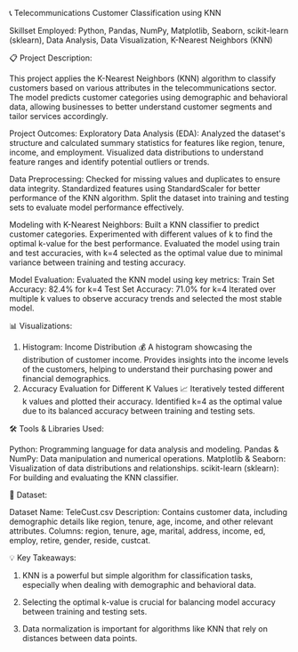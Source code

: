 📞 Telecommunications Customer Classification using KNN

Skillset Employed: Python, Pandas, NumPy, Matplotlib, Seaborn, scikit-learn (sklearn), Data Analysis, Data Visualization, K-Nearest Neighbors (KNN)

📋 Project Description:

This project applies the K-Nearest Neighbors (KNN) algorithm to classify customers based on various attributes in the telecommunications sector. The model predicts customer categories using demographic and behavioral data, allowing businesses to better understand customer segments and tailor services accordingly.

Project Outcomes:
Exploratory Data Analysis (EDA):
Analyzed the dataset's structure and calculated summary statistics for features like region, tenure, income, and employment.
Visualized data distributions to understand feature ranges and identify potential outliers or trends.

Data Preprocessing:
Checked for missing values and duplicates to ensure data integrity.
Standardized features using StandardScaler for better performance of the KNN algorithm.
Split the dataset into training and testing sets to evaluate model performance effectively.

Modeling with K-Nearest Neighbors:
Built a KNN classifier to predict customer categories.
Experimented with different values of k to find the optimal k-value for the best performance.
Evaluated the model using train and test accuracies, with k=4 selected as the optimal value due to minimal variance between training and testing accuracy.

Model Evaluation:
Evaluated the KNN model using key metrics:
Train Set Accuracy: 82.4% for k=4
Test Set Accuracy: 71.0% for k=4
Iterated over multiple k values to observe accuracy trends and selected the most stable model.

📊 Visualizations:

1. Histogram: Income Distribution 💰
A histogram showcasing the distribution of customer income.
Provides insights into the income levels of the customers, helping to understand their purchasing power and financial demographics.
2. Accuracy Evaluation for Different K Values 📈
Iteratively tested different k values and plotted their accuracy.
Identified k=4 as the optimal value due to its balanced accuracy between training and testing sets.


🛠️ Tools & Libraries Used:

Python: Programming language for data analysis and modeling.
Pandas & NumPy: Data manipulation and numerical operations.
Matplotlib & Seaborn: Visualization of data distributions and relationships.
scikit-learn (sklearn): For building and evaluating the KNN classifier.

📁 Dataset:

Dataset Name: TeleCust.csv
Description: Contains customer data, including demographic details like region, tenure, age, income, and other relevant attributes.
Columns: region, tenure, age, marital, address, income, ed, employ, retire, gender, reside, custcat.

💡 Key Takeaways:

1. KNN is a powerful but simple algorithm for classification tasks, especially when dealing with demographic and behavioral data.

2. Selecting the optimal k-value is crucial for balancing model accuracy between training and testing sets.

3. Data normalization is important for algorithms like KNN that rely on distances between data points.
